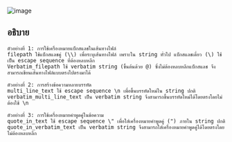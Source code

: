 ![image](https://github.com/ThanaloekKaisai/03376836-OOP-2566-Lab-03/assets/144195683/8a22a751-b451-43cb-a953-2d937c34aa9d)

## อธิบาย ##
```
ตัวอย่างที่ 1: การใช้เครื่องหมายแบ็กสแลชในเส้นทางไฟล์
filepath ใช้แบ็กสแลชคู่ (\\) เพื่อระบุเส้นทางไฟล์ เพราะใน string ทั่วไป แบ็กสแลชเดี่ยว (\) ใช้เป็น escape sequence ที่ต้องหลบหลีก
Verbatim_filepath ใช้ verbatim string (ขึ้นต้นด้วย @) ซึ่งไม่ต้องหลบหลีกแบ็กสแลช จึงสามารถเขียนเส้นทางไฟล์แบบตรงไปตรงมาได้

ตัวอย่างที่ 2: การสร้างข้อความหลายบรรทัด
multi_line_text ใช้ escape sequence \n เพื่อขึ้นบรรทัดใหม่ใน string ปกติ
verbatim_multi_line_text เป็น verbatim string จึงสามารถขึ้นบรรทัดใหม่ได้โดยตรงโดยไม่ต้องใช้ \n

ตัวอย่างที่ 3: การใช้เครื่องหมายคำพูดคู่ในข้อความ
quote_in_text ใช้ escape sequence \" เพื่อใส่เครื่องหมายคำพูดคู่ (") ภายใน string ปกติ
quote_in_verbatim_text เป็น verbatim string จึงสามารถใส่เครื่องหมายคำพูดคู่ได้โดยตรงโดยไม่ต้องหลบหลีก
